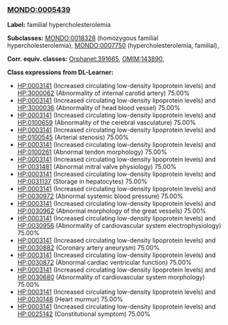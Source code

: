 
### [MONDO:0005439](http://purl.obolibrary.org/obo/MONDO_0005439)
**Label:** familial hypercholesterolemia

**Subclasses:** [MONDO:0018328](http://purl.obolibrary.org/obo/MONDO_0018328) (homozygous familial hypercholesterolemia), [MONDO:0007750](http://purl.obolibrary.org/obo/MONDO_0007750) (hypercholesterolemia, familial), 

**Corr. equiv. classes:** [Orphanet:391665](http://www.orpha.net/ORDO/Orphanet_391665), [OMIM:143890](http://purl.obolibrary.org/obo/OMIM_143890), 

**Class expressions from DL-Learner:**

- [HP:0003141](http://purl.obolibrary.org/obo/HP_0003141) (Increased circulating low-density lipoprotein levels) and [HP:3000062](http://purl.obolibrary.org/obo/HP_3000062) (Abnormality of internal carotid artery) 75.00%
- [HP:0003141](http://purl.obolibrary.org/obo/HP_0003141) (Increased circulating low-density lipoprotein levels) and [HP:3000036](http://purl.obolibrary.org/obo/HP_3000036) (Abnormality of head blood vessel) 75.00%
- [HP:0003141](http://purl.obolibrary.org/obo/HP_0003141) (Increased circulating low-density lipoprotein levels) and [HP:0100659](http://purl.obolibrary.org/obo/HP_0100659) (Abnormality of the cerebral vasculature) 75.00%
- [HP:0003141](http://purl.obolibrary.org/obo/HP_0003141) (Increased circulating low-density lipoprotein levels) and [HP:0100545](http://purl.obolibrary.org/obo/HP_0100545) (Arterial stenosis) 75.00%
- [HP:0003141](http://purl.obolibrary.org/obo/HP_0003141) (Increased circulating low-density lipoprotein levels) and [HP:0100261](http://purl.obolibrary.org/obo/HP_0100261) (Abnormal tendon morphology) 75.00%
- [HP:0003141](http://purl.obolibrary.org/obo/HP_0003141) (Increased circulating low-density lipoprotein levels) and [HP:0031481](http://purl.obolibrary.org/obo/HP_0031481) (Abnormal mitral valve physiology) 75.00%
- [HP:0003141](http://purl.obolibrary.org/obo/HP_0003141) (Increased circulating low-density lipoprotein levels) and [HP:0031137](http://purl.obolibrary.org/obo/HP_0031137) (Storage in hepatocytes) 75.00%
- [HP:0003141](http://purl.obolibrary.org/obo/HP_0003141) (Increased circulating low-density lipoprotein levels) and [HP:0030972](http://purl.obolibrary.org/obo/HP_0030972) (Abnormal systemic blood pressure) 75.00%
- [HP:0003141](http://purl.obolibrary.org/obo/HP_0003141) (Increased circulating low-density lipoprotein levels) and [HP:0030962](http://purl.obolibrary.org/obo/HP_0030962) (Abnormal morphology of the great vessels) 75.00%
- [HP:0003141](http://purl.obolibrary.org/obo/HP_0003141) (Increased circulating low-density lipoprotein levels) and [HP:0030956](http://purl.obolibrary.org/obo/HP_0030956) (Abnormality of cardiovascular system electrophysiology) 75.00%
- [HP:0003141](http://purl.obolibrary.org/obo/HP_0003141) (Increased circulating low-density lipoprotein levels) and [HP:0030882](http://purl.obolibrary.org/obo/HP_0030882) (Coronary artery aneurysm) 75.00%
- [HP:0003141](http://purl.obolibrary.org/obo/HP_0003141) (Increased circulating low-density lipoprotein levels) and [HP:0030872](http://purl.obolibrary.org/obo/HP_0030872) (Abnormal cardiac ventricular function) 75.00%
- [HP:0003141](http://purl.obolibrary.org/obo/HP_0003141) (Increased circulating low-density lipoprotein levels) and [HP:0030680](http://purl.obolibrary.org/obo/HP_0030680) (Abnormality of cardiovascular system morphology) 75.00%
- [HP:0003141](http://purl.obolibrary.org/obo/HP_0003141) (Increased circulating low-density lipoprotein levels) and [HP:0030148](http://purl.obolibrary.org/obo/HP_0030148) (Heart murmur) 75.00%
- [HP:0003141](http://purl.obolibrary.org/obo/HP_0003141) (Increased circulating low-density lipoprotein levels) and [HP:0025142](http://purl.obolibrary.org/obo/HP_0025142) (Constitutional symptom) 75.00%


